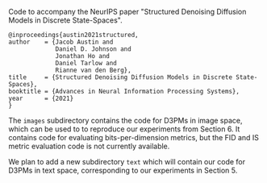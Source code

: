 
Code to accompany the NeurIPS paper
"Structured Denoising Diffusion Models in Discrete State-Spaces".

```
@inproceedings{austin2021structured,
author    = {Jacob Austin and
             Daniel D. Johnson and
             Jonathan Ho and
             Daniel Tarlow and
             Rianne van den Berg},
title     = {Structured Denoising Diffusion Models in Discrete State-Spaces},
booktitle = {Advances in Neural Information Processing Systems},
year      = {2021}
}
```

The `images` subdirectory contains the code for D3PMs in image space, which can
be used to to reproduce our experiments from Section 6.
It contains code for evaluating bits-per-dimension metrics, but
the FID and IS metric evaluation code is not currently available.

We plan to add a new subdirectory `text` which will contain our code for D3PMs
in text space, corresponding to our experiments in Section 5.
